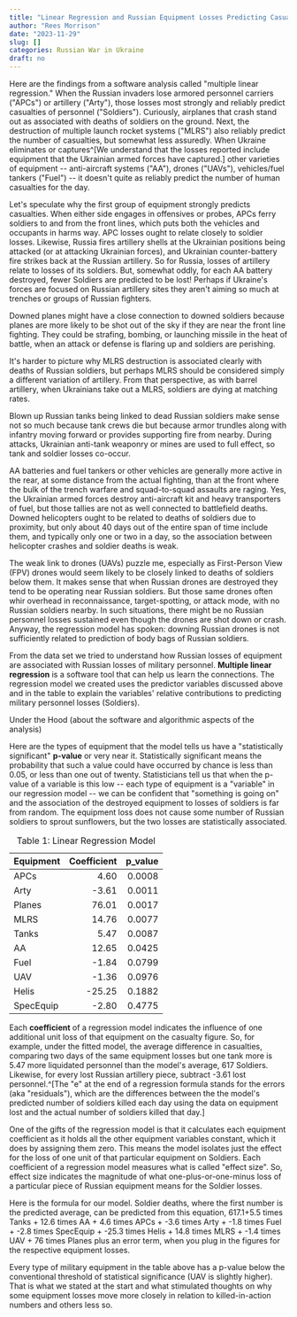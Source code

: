 ```yaml
---
title: "Linear Regression and Russian Equipment Losses Predicting Casualties"
author: "Rees Morrison"
date: "2023-11-29"
slug: []
categories: Russian War in Ukraine
draft: no
---
```

<script src="/rmarkdown-libs/kePrint/kePrint.js"></script>
<link href="/rmarkdown-libs/lightable/lightable.css" rel="stylesheet" />
<link href="/rmarkdown-libs/bsTable/bootstrapTable.min.css" rel="stylesheet" />
<script src="/rmarkdown-libs/bsTable/bootstrapTable.js"></script>

Here are the findings from a software analysis called "multiple linear regression." When the Russian invaders lose armored personnel carriers ("APCs") or artillery ("Arty"), those losses most strongly and reliably predict casualties of personnel ("Soldiers").  Curiously, airplanes that crash stand out as associated with deaths of soldiers on the ground.  Next, the destruction of multiple launch rocket systems ("MLRS") also reliably predict the number of casualties, but somewhat less assuredly.  When Ukraine eliminates or captures^[We understand that the losses reported include equipment that the Ukrainian armed forces have captured.] other varieties of equipment -- anti-aircraft systems ("AA"), drones ("UAVs"), vehicles/fuel tankers ("Fuel") -- it doesn't quite as reliably predict the number of human casualties for the day. 

Let's speculate why the first group of equipment strongly predicts casualties.  When either side engages in offensives or probes, APCs ferry soldiers to and from the front lines, which puts both the vehicles and occupants in harms way. APC losses ought to relate closely to soldier losses.  Likewise, Russia fires artillery shells at the Ukrainian positions being attacked (or at attacking Ukrainian forces), and Ukrainian counter-battery fire strikes back at the Russian artillery. So for Russia, losses of artillery relate to losses of its soldiers. But, somewhat oddly, for each AA battery destroyed, fewer Soldiers are predicted to be lost!  Perhaps if Ukraine's forces are focused on Russian artillery sites they aren't aiming so much at trenches or groups of Russian fighters.

Downed planes might have a close connection to downed soldiers because planes are more likely to be shot out of the sky if they are near the front line fighting.  They could be strafing, bombing, or launching missile in the heat of battle, when an attack or defense is flaring up and soldiers are perishing.

It's harder to picture why MLRS destruction is associated clearly with deaths of Russian soldiers, but perhaps MLRS should be considered simply a different variation of artillery. From that perspective, as with barrel artillery, when Ukrainians take out a MLRS, soldiers are dying at matching rates. 

Blown up Russian tanks being linked to dead Russian soldiers make sense not so much because tank crews die but because armor trundles along with infantry moving forward or provides supporting fire from nearby.  During attacks, Ukrainian anti-tank weaponry or mines are used to full effect, so tank and soldier losses co-occur. 

AA batteries and fuel tankers or other vehicles are generally more active in the rear, at some distance from the actual fighting, than at the front where the bulk of the trench warfare and squad-to-squad assaults are raging.  Yes, the Ukrainian armed forces destroy anti-aircraft kit and heavy transporters of fuel, but those tallies are not as well connected to battlefield deaths. Downed helicopters ought to be related to deaths of soldiers due to proximity, but only about 40 days out of the entire span of time include them, and typically only one or two in a day, so the association between helicopter crashes and soldier deaths is weak.

The weak link to drones (UAVs) puzzle me, especially as First-Person View (FPV) drones would seem likely to be closely linked to deaths of soldiers below them.  It makes sense that when Russian drones are destroyed they tend to be operating near Russian soldiers.  But those same drones often whir overhead in reconnaissance, target-spotting, or attack mode, with no Russian soldiers nearby.  In such situations, there might be no Russian personnel losses sustained even though the drones are shot down or crash. Anyway, the regression model has spoken: downing Russian drones is not sufficiently related to prediction of body bags of Russian soldiers. 





From the data set we tried to understand how Russian losses of equipment are associated with Russian losses of military personnel.  **Multiple linear regression** is a software tool that can help us learn the connections.  The regression model we created uses the predictor variables discussed above and in the table to explain the variables' relative contributions to predicting military personnel losses (Soldiers).

Under the Hood (about the software and algorithmic aspects of the analysis) 

Here are the types of equipment that the model tells us have a "statistically significant" **p-value** or very near it.  Statistically significant means the probability that such a value could have occurred by chance is less than 0.05, or less than one out of twenty.  Statisticians tell us that when the p-value of a variable is this low -- each type of equipment is a "variable" in our regression model -- we can be confident that "something is going on" and the association of the destroyed equipment to losses of soldiers is far from random.  The equipment loss does not cause some number of Russian soldiers to sprout sunflowers, but the two losses are statistically associated.

<table class="table" style="width: auto !important; margin-left: auto; margin-right: auto;">
<caption><span id="tab:broom"></span>Table 1: Linear Regression Model</caption>
 <thead>
  <tr>
   <th style="text-align:left;"> Equipment </th>
   <th style="text-align:right;"> Coefficient </th>
   <th style="text-align:right;"> p_value </th>
  </tr>
 </thead>
<tbody>
  <tr>
   <td style="text-align:left;"> APCs </td>
   <td style="text-align:right;"> 4.60 </td>
   <td style="text-align:right;"> 0.0008 </td>
  </tr>
  <tr>
   <td style="text-align:left;"> Arty </td>
   <td style="text-align:right;"> -3.61 </td>
   <td style="text-align:right;"> 0.0011 </td>
  </tr>
  <tr>
   <td style="text-align:left;"> Planes </td>
   <td style="text-align:right;"> 76.01 </td>
   <td style="text-align:right;"> 0.0017 </td>
  </tr>
  <tr>
   <td style="text-align:left;"> MLRS </td>
   <td style="text-align:right;"> 14.76 </td>
   <td style="text-align:right;"> 0.0077 </td>
  </tr>
  <tr>
   <td style="text-align:left;"> Tanks </td>
   <td style="text-align:right;"> 5.47 </td>
   <td style="text-align:right;"> 0.0087 </td>
  </tr>
  <tr>
   <td style="text-align:left;"> AA </td>
   <td style="text-align:right;"> 12.65 </td>
   <td style="text-align:right;"> 0.0425 </td>
  </tr>
  <tr>
   <td style="text-align:left;"> Fuel </td>
   <td style="text-align:right;"> -1.84 </td>
   <td style="text-align:right;"> 0.0799 </td>
  </tr>
  <tr>
   <td style="text-align:left;"> UAV </td>
   <td style="text-align:right;"> -1.36 </td>
   <td style="text-align:right;"> 0.0976 </td>
  </tr>
  <tr>
   <td style="text-align:left;"> Helis </td>
   <td style="text-align:right;"> -25.25 </td>
   <td style="text-align:right;"> 0.1882 </td>
  </tr>
  <tr>
   <td style="text-align:left;"> SpecEquip </td>
   <td style="text-align:right;"> -2.80 </td>
   <td style="text-align:right;"> 0.4775 </td>
  </tr>
</tbody>
</table>

Each **coefficient** of a regression model indicates the influence of one additional unit loss of that equipment on the casualty figure.  So, for example, under the fitted model, the average difference in casualties, comparing two days of the same equipment losses but one tank more is 5.47 more liquidated personnel than the model's average, 617 Soldiers.  Likewise, for every lost Russian artillery piece, subtract -3.61 lost personnel.^[The "e" at the end of a regression formula stands for the errors (aka "residuals"), which are the differences between the the model's predicted number of soldiers killed each day using the data on equipment lost and the actual number of soldiers killed that day.]

One of the gifts of the regression model is that it calculates each equipment coefficient as it holds all the other equipment variables constant, which it does by assigning them zero. This means the model isolates just the effect for the loss of one unit of that particular equipment on Soldiers. Each coefficient of a regression model measures what is called "effect size".  So, effect size indicates the magnitude of what one-plus-or-one-minus loss of a particular piece of Russian equipment means for the Soldier losses.
<!-- https://www.scribbr.com/statistics/effect-size/ very clear -->

Here is the formula for our model. Soldier deaths, where the first number is the predicted average, can be predicted from this equation, 617.1+5.5 times Tanks + 12.6 times AA + 4.6 times APCs + -3.6 times Arty + -1.8 times Fuel + -2.8 times SpecEquip + -25.3 times Helis + 14.8 times MLRS + -1.4 times UAV + 76 times Planes plus an error term, when you plug in the figures for the respective equipment losses.



Every type of military equipment in the table above has a p-value below the conventional threshold of statistical significance (UAV is slightly higher).  That is what we stated at the start and what stimulated thoughts on why some equipment losses move more closely in relation to killed-in-action numbers and others less so.

<!-- End of post -->
